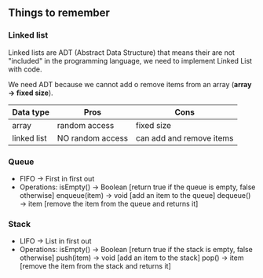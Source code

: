 ## Things to remember

### Linked list
Linked lists are ADT (Abstract Data Structure) that means their are not "included" in the programming language, we need to implement Linked List with code.

We need ADT because we cannot add o remove items from an array (**array -> fixed size**).

| Data type    | Pros             | Cons                       |
|--------------|------------------|----------------------------|
| array        | random access    | fixed size                 | 
| linked list  | NO random access | can add and remove items   |

### Queue

- FIFO -> First in first out
- Operations:
  isEmpty() -> Boolean [return true if the queue is empty, false otherwise]
  enqueue(item) -> void [add an item to the queue]
  dequeue() -> item [remove the item from the queue and returns it]

### Stack

- LIFO -> List in first out
- Operations:
  isEmpty() -> Boolean [return true if the stack is empty, false otherwise]
  push(item) -> void [add an item to the stack]
  pop() -> item [remove the item from the stack and returns it]